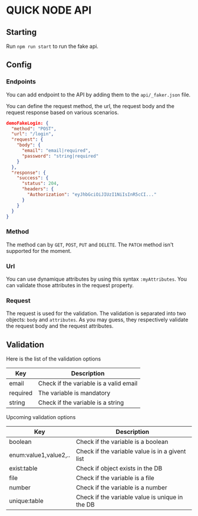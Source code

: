 # QUICK NODE API

## Starting
Run `npm run start` to run the fake api.

## Config
### Endpoints
You can add endpoint to the API by adding them to the `api/_faker.json` file.

You can define the request method, the url, the request body and the request response based on various scenarios.

``` json
demoFakeLogin: {
  "method": "POST",
  "url": "/login",
  "request": {
    "body": {
      "email": "email|required",
      "password": "string|required"
    }
  },
  "response": {
    "success": {
      "status": 204,
      "headers": {
        "Authorization": "eyJhbGciOiJIUzI1NiIsInR5cCI..."
      }
    }
  }
}
```

### Method
The method can by `GET`, `POST`, `PUT` and `DELETE`. The `PATCH` method isn't supported for the moment.
### Url
You can use dynamique attributes by using this syntax `:myAttributes`.
You can validate those attributes in the request property.
### Request
The request is used for the validation. The validation is separated into two objects: `body` and `attributes`. As you may guess, they respectively validate the request body and the request attributes.

## Validation
Here is the list of the validation options

| Key         | Description                             |
| ----------- | --------------------------------------- |
| email       | Check if the variable is a valid email  |
| required    | The variable is mandatory               |
| string      | Check if the variable is a string       |

Upcoming validation options

| Key         | Description                              |
| ----------- | ---------------------------------------- |
| boolean     | Check if the variable is a boolean       |
| enum:value1,value2,..        | Check if the variable value is in a givent list |
| exist:table       | Check if object exists in the DB         |
| file        | Check if the variable is a file          |
| number      | Check if the variable is a number        |
| unique:table      | Check if the variable value is unique in the DB |
